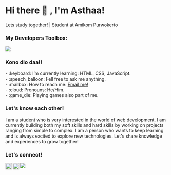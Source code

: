 # <summary><strong>Hi there :wave: , I'm Asthaa!</strong></summary>
Lets study together! | Student at Amikom Purwokerto

### <summary><strong>My Developers Toolbox:</strong></summary>
<p>
    <img src="https://img.shields.io/badge/Text%20Editor-Visual%20Studio%20Code-blue?&logo=visual%20studio%20code&logoColor=blue" />
</p>

### <summary><strong>Kono dio daa!!</strong></summary>
<p>
    - :keyboard: I’m currently learning: HTML, CSS, JavaScript. </br>
    - :speech_balloon: Fell free to ask me anything.</br>
    - :mailbox: How to reach me: <a href="mailto:iyandabes1@gmail.com">Email me!</a>  </br>
    - :cloud: Pronouns: He/Him. </br>
    - :game_die: Playing games also part of me. </br>
<p>

### <summary><strong>Let's know each other!</strong></summary>
<p>
        I am a student who is very interested in the world of web development. I am currently building both my soft skills and hard skills by working on projects ranging from simple to complex. I am a person who wants to keep learning and is always excited to explore new technologies. Let's share knowledge and experiences to grow together!
</p>

### <summary><strong>Let's connect!</strong></summary>
<a href="https://twitter.com/EveeLyn20711041">
  <img align="left" alt="Astha Twitter" width="20px" src="https://simpleicons.now.sh/x/495f7e" />
</a>
<a href="https://www.instagram.com/sitajametbanget/">
  <img align="left" alt="Astha Instagram" width="20px" src="https://simpleicons.now.sh/instagram/495f7e" />
</a>

<a href="https://visitcount.itsvg.in">
  <img src="https://visitcount.itsvg.in/api?id=Astha&label=Profile%20Views&color=6&icon=5&pretty=true" />
</a>
